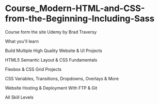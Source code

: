 # Course_Modern-HTML-and-CSS-from-the-Beginning-Including-Sass
 Course form the site Udemy by Brad Traversy

 What you'll learn

 Build Multiple High Quality Website & UI Projects

 HTML5 Semantic Layout & CSS Fundamentals

 Flexbox & CSS Grid Projects

 CSS Variables, Transitions, Dropdowns, Overlays & More

 Website Hosting & Deployment With FTP & Git

 All Skill Levels
